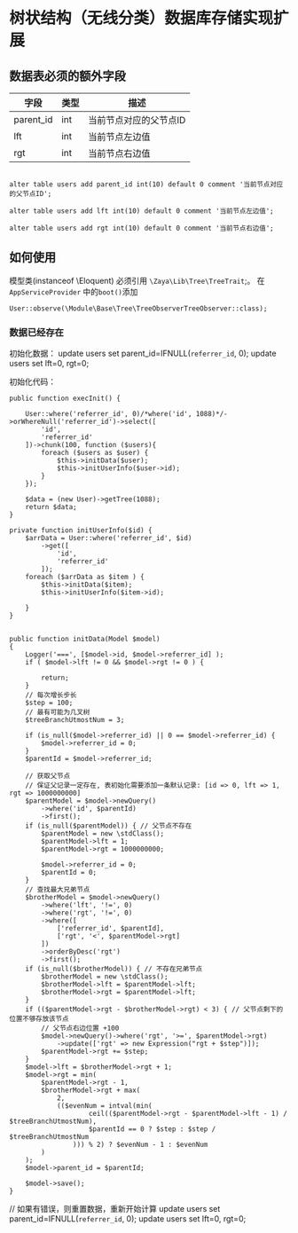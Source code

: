 # 树状结构（无线分类）数据库存储实现扩展

## 数据表必须的额外字段

| 字段 | 类型 | 描述 |
| ---- | ---- | ---- |
| parent_id | int | 当前节点对应的父节点ID |
| lft | int | 当前节点左边值|
| rgt |int | 当前节点右边值 |
```$xslt

alter table users add parent_id int(10) default 0 comment '当前节点对应的父节点ID';

alter table users add lft int(10) default 0 comment '当前节点左边值';

alter table users add rgt int(10) default 0 comment '当前节点右边值';
```
## 如何使用

模型类(instanceof \Eloquent) 必须引用 `\Zaya\Lib\Tree\TreeTrait`;。
在`AppServiceProvider` 中的`boot()`添加

    User::observe(\Module\Base\Tree\TreeObserverTreeObserver::class);

### 数据已经存在
初始化数据：
update users set parent_id=IFNULL(`referrer_id`, 0);
update users set lft=0, rgt=0;

初始化代码：

    public function execInit() {

        User::where('referrer_id', 0)/*where('id', 1088)*/->orWhereNull('referrer_id')->select([
            'id',
            'referrer_id'
        ])->chunk(100, function ($users){
            foreach ($users as $user) {
                $this->initData($user);
                $this->initUserInfo($user->id);
            }
        });

        $data = (new User)->getTree(1088);
        return $data;
    }

    private function initUserInfo($id) {
        $arrData = User::where('referrer_id', $id)
            ->get([
                'id',
                'referrer_id'
            ]);
        foreach ($arrData as $item ) {
            $this->initData($item);
            $this->initUserInfo($item->id);

        }
    }


    public function initData(Model $model)
    {
        Logger('===', [$model->id, $model->referrer_id] );
        if ( $model->lft != 0 && $model->rgt != 0 ) {

            return;
        }
        // 每次增长步长
        $step = 100;
        // 最有可能为几叉树
        $treeBranchUtmostNum = 3;

        if (is_null($model->referrer_id) || 0 == $model->referrer_id) {
            $model->referrer_id = 0;
        }
        $parentId = $model->referrer_id;

        // 获取父节点
        // 保证父记录一定存在, 表初始化需要添加一条默认记录: [id => 0, lft => 1, rgt => 1000000000]
        $parentModel = $model->newQuery()
            ->where('id', $parentId)
            ->first();
        if (is_null($parentModel)) { // 父节点不存在
            $parentModel = new \stdClass();
            $parentModel->lft = 1;
            $parentModel->rgt = 1000000000;

            $model->referrer_id = 0;
            $parentId = 0;
        }
        // 查找最大兄弟节点
        $brotherModel = $model->newQuery()
            ->where('lft', '!=', 0)
            ->where('rgt', '!=', 0)
            ->where([
                ['referrer_id', $parentId],
                ['rgt', '<', $parentModel->rgt]
            ])
            ->orderByDesc('rgt')
            ->first();
        if (is_null($brotherModel)) { // 不存在兄弟节点
            $brotherModel = new \stdClass();
            $brotherModel->lft = $parentModel->lft;
            $brotherModel->rgt = $parentModel->lft;
        }
        if (($parentModel->rgt - $brotherModel->rgt) < 3) { // 父节点剩下的位置不够存放该节点
            // 父节点右边位置 +100
            $model->newQuery()->where('rgt', '>=', $parentModel->rgt)
                ->update(['rgt' => new Expression("rgt + $step")]);
            $parentModel->rgt += $step;
        }
        $model->lft = $brotherModel->rgt + 1;
        $model->rgt = min(
            $parentModel->rgt - 1,
            $brotherModel->rgt + max(
                2,
                (($evenNum = intval(min(
                        ceil(($parentModel->rgt - $parentModel->lft - 1) / $treeBranchUtmostNum),
                        $parentId == 0 ? $step : $step / $treeBranchUtmostNum
                    ))) % 2) ? $evenNum - 1 : $evenNum
            )
        );
        $model->parent_id = $parentId;
 
        $model->save();
    }

// 如果有错误，则重置数据，重新开始计算
update users set parent_id=IFNULL(`referrer_id`, 0);
update users set lft=0, rgt=0;